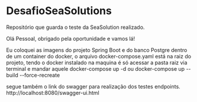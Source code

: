 # DesafioSeaSolutions
Repositório que guarda o teste da SeaSolution realizado. 


Olá Pessoal, obrigado pela oportunidade e vamos lá!


Eu coloquei as imagens do projeto Spring Boot e do banco Postgre dentro de um container do docker, o arquivo docker-compose.yaml está na raiz do projeto, tendo o docker instalado na maquina é só acessar a pasta raiz via terminal e mandar aquele docker-compose up -d  ou docker-compose up --build --force-recreate


segue também o link do swagger para realização dos testes endpoints. 
http://localhost:8080/swagger-ui.html 

